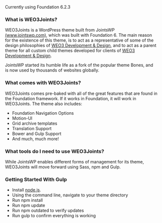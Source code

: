 Currently using Foundation 6.2.3

### What is WEO3Joints?
WEO3Joints is a WordPress theme built from JointsWP [(www.jointswp.com)](http://www.jointswp.com), which was built with Foundation 6. The main reason for the existence of this theme, is to act as a representative of some of the design philosophies of [WEO3 Development & Design](http://www.weo3.com), and to act as a parent theme for all custom child themes developed for clients of [WEO3 Development & Design](http://www.weo3.com).

JointsWP started its humble life as a fork of the popular theme Bones, and is now used by thousands of websites globally.

### What comes with WEO3Joints?
WEO3Joints comes pre-baked with all of the great features that are found in the Foundation framework. If it works in Foundation, it will work in WEO3Joints. The theme also includes:

- Foundation Navigation Options
- Motion-UI
- Grid archive templates
- Translation Support
- Bower and Gulp Support
- And much, much more!

### What tools do I need to use WEO3Joints?
While JointsWP enables different forms of management for its theme, WEO3Joints will move forward using Sass, npm and Gulp.

### Getting Started With Gulp
- Install [node.js](https://nodejs.org).
- Using the command line, navigate to your theme directory
- Run npm install
- Run npm update
- Run npm outdated to verify updates
- Run gulp to confirm everything is working
